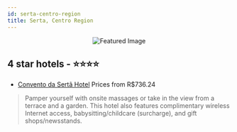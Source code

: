 ```yaml
---
id: serta-centro-region
title: Serta, Centro Region
---
```


<center><img src="https://i.travelapi.com/hotels/9000000/8730000/8720400/8720314/3c30ad0a_z.jpg" alt="Featured Image" /></center>


##  4 star hotels - ⭐️⭐️⭐️⭐️

-    [Convento da Sertã Hotel](https://us.hurb.com/hotels/serta/convento-da-serta-hotel-JNP-JP202799?cmp=18055) Prices from R$736.24
   > Pamper yourself with onsite massages or take in the view from a terrace and a garden. This hotel also features complimentary wireless Internet access, babysitting/childcare (surcharge), and gift shops/newsstands.
